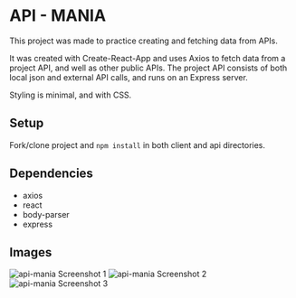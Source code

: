 # API - MANIA

This project was made to practice creating and fetching data from APIs. 

It was created with Create-React-App and uses Axios to fetch data from a project API, and well as other public APIs. The project API consists of both local json and external API calls, and runs on an Express server.


Styling is minimal, and with CSS.

## Setup

Fork/clone project and `npm install` in both client and api directories.

## Dependencies
  * axios
  * react
  * body-parser
  * express

## Images

![api-mania Screenshot 1](https://github.com/NadyaCodes/api-mania/blob/c28bf88960dd296a7669f60eb1c6a650800dc945/docs/api-mania%20screenshot%201.png?raw=true)
![api-mania Screenshot 2](https://github.com/NadyaCodes/api-mania/blob/c28bf88960dd296a7669f60eb1c6a650800dc945/docs/api-mania%20screenshot%202.png?raw=true)
![api-mania Screenshot 3](https://github.com/NadyaCodes/api-mania/blob/c28bf88960dd296a7669f60eb1c6a650800dc945/docs/api-mania%20screenshot%203.png?raw=true)
